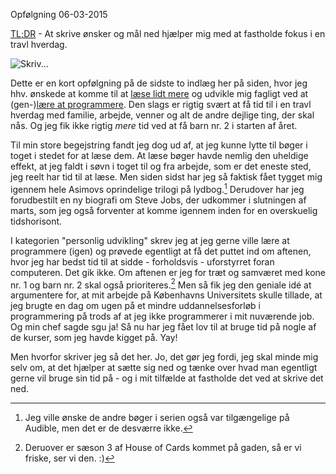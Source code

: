Opf&oslash;lgning 
06-03-2015

[TL;DR](http://en.wikipedia.org/wiki/Wikipedia:Too_long;_didn't_read) - At skrive ønsker og mål ned hjælper mig med at fastholde fokus i en travl hverdag. 

![Skriv...](https://log.logiskhave.dk/static/20150307_write.jpg "Skriv...")

Dette er en kort opfølgning på de sidste to indlæg her på siden, hvor jeg hhv. ønskede at komme til at [læse lidt mere](http://log.logiskhave.dk/2014/foundation-trilogien.html) og udvikle mig fagligt ved at (gen-)[lære at programmere](http://log.logiskhave.dk/2014/en-udviklingsplan.html). Den slags er rigtig svært at få tid til i en travl hverdag med familie, arbejde, venner og alt de andre dejlige ting, der skal nås. Og jeg fik ikke rigtig *mere* tid ved at få barn nr. 2 i starten af året.

Til min store begejstring fandt jeg dog ud af, at jeg kunne lytte til bøger i toget i stedet for at læse dem. At læse bøger havde nemlig den uheldige effekt, at jeg faldt i søvn i toget til og fra arbejde, som er det eneste sted, jeg reelt har tid til at læse. Men siden sidst har jeg så faktisk fået tygget mig igennem hele Asimovs oprindelige trilogi på lydbog.[^2] Derudover har jeg forudbestilt en ny biografi om Steve Jobs, der udkommer i slutningen af marts, som jeg også forventer at komme igennem inden for en overskuelig tidshorisont.

I kategorien "personlig udvikling" skrev jeg at jeg gerne ville lære at programmere (igen) og prøvede egentligt at få det puttet ind om aftenen, hvor jeg har bedst tid til at sidde - forholdsvis - uforstyrret foran computeren. Det gik ikke. Om aftenen er jeg for træt og samværet med kone nr. 1 og barn nr. 2 skal også prioriteres.[^1] Men så fik jeg den geniale idé at argumentere for, at mit arbejde på Københavns Universitets skulle tillade, at jeg brugte en dag om ugen på et mindre uddannelsesforløb i programmering på trods af at jeg ikke programmerer i mit nuværende job. Og min chef sagde sgu ja! Så nu har jeg fået lov til at bruge tid på nogle af de kurser, som jeg havde kigget på. Yay!

Men hvorfor skriver jeg så det her. Jo, det gør jeg fordi, jeg skal minde mig selv om, at det hjælper at sætte sig ned og tænke over hvad man egentligt gerne vil bruge sin tid på - og i mit tilfælde at fastholde det ved at skrive det ned. 

[^2]: Jeg ville ønske de andre bøger i serien også var tilgængelige på Audible, men det er de desværre ikke.
[^1]: Deruover er sæson 3 af House of Cards kommet på gaden, så er vi friske, ser vi den. :)
